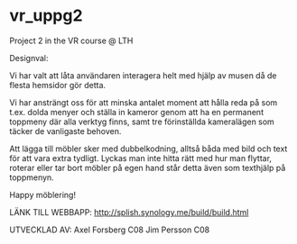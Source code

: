 vr_uppg2
========

Project 2 in the VR course @ LTH

Designval:

Vi har valt att låta användaren interagera helt med hjälp av musen då de flesta hemsidor gör detta. 

Vi har ansträngt oss för att minska antalet moment att hålla reda på som t.ex. dolda menyer och ställa in kameror genom att ha en permanent toppmeny där alla verktyg finns, samt tre förinställda kameralägen som täcker de vanligaste behoven.

Att lägga till möbler sker med dubbelkodning, alltså båda med bild och text för att vara extra tydligt. Lyckas man inte hitta rätt med hur man flyttar, roterar eller tar bort möbler på egen hand står detta även som texthjälp på toppmenyn.

Happy möblering! 

LÄNK TILL WEBBAPP: 
http://splish.synology.me/build/build.html

UTVECKLAD AV:
Axel Forsberg C08
Jim Persson C08

